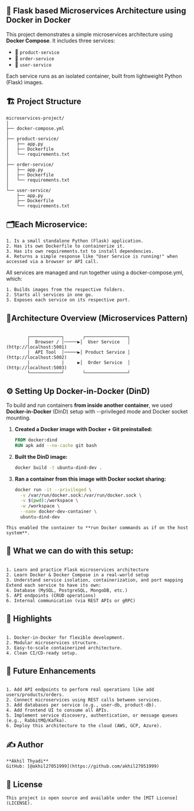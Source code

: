 ## 🚀 Flask based Microservices Architecture using Docker in Docker

This project demonstrates a simple microservices architecture using **Docker Compose**. It includes three services:
- 🍭 `product-service`
- 📍 `order-service`
- 👤 `user-service`

Each service runs as an isolated container, built from lightweight Python (Flask) images.


## 🏗️ Project Structure
```
microservices-project/
│
├── docker-compose.yml
│
├── product-service/
│   ├── app.py
│   ├── Dockerfile
│   └── requirements.txt
│
├── order-service/
│   ├── app.py
│   ├── Dockerfile
│   └── requirements.txt
│
└── user-service/
    ├── app.py
    ├── Dockerfile
    └── requirements.txt
```
## 🗂️Each Microservice:
```
1. Is a small standalone Python (Flask) application.
2. Has its own Dockerfile to containerize it.
3. Has its own requirements.txt to install dependencies.
4. Returns a simple response like "User Service is running!" when accessed via a browser or API call.

```
All services are managed and run together using a docker-compose.yml, which:
```
1. Builds images from the respective folders.
2. Starts all services in one go.
3. Exposes each service on its respective port.

```
## 🎯Architecture Overview (Microservices Pattern)
```

        ┌────────────┐       ┌────────────────┐
        │  Browser / │─────▶│  User Service   │ (http://localhost:5001)
        │  API Tool  │─────▶│ Product Service │ (http://localhost:5002)
        |            |     ▶│  Order Service  │ (http://localhost:5003)
        └────────────┘       └────────────────┘
```
## ⚙️ Setting Up Docker-in-Docker (DinD)

To build and run containers **from inside another container**, we used **Docker-in-Docker** (DinD) setup with --privileged mode and Docker socket mounting.

1. **Created a Docker image with Docker + Git preinstalled:**
   ```dockerfile
   FROM docker:dind
   RUN apk add --no-cache git bash
   ```

2. **Built the DinD image:**
   ```bash
   docker build -t ubuntu-dind-dev .
   ```

3. **Ran a container from this image with Docker socket sharing:**
   ```bash
   docker run -it --privileged \
     -v /var/run/docker.sock:/var/run/docker.sock \
     -v $(pwd):/workspace \
     -w /workspace \
     --name docker-dev-container \
     ubuntu-dind-dev
   ```
```
This enabled the container to **run Docker commands as if on the host system**.
```

## 🧩 What we can do with this setup:
```

1. Learn and practice Flask microservices architecture
2. Learn Docker & Docker Compose in a real-world setup
3. Understand service isolation, containerization, and port mapping Extend each service to have its own:
4. Database (MySQL, PostgreSQL, MongoDB, etc.)
5. API endpoints (CRUD operations)
6. Internal communication (via REST APIs or gRPC)

```
## 📌 Highlights
```

1. Docker-in-Docker for flexible development.
2. Modular microservices structure.
3. Easy-to-scale containerized architecture.
4. Clean CI/CD-ready setup.

```
## 🔮 Future Enhancements
```

1. Add API endpoints to perform real operations like add users/products/orders.
2. Connect microservices using REST calls between services.
3. Add databases per service (e.g., user-db, product-db).
4. Add frontend UI to consume all APIs.
5. Implement service discovery, authentication, or message queues (e.g., RabbitMQ/Kafka).
6. Deploy this architecture to the cloud (AWS, GCP, Azure).

```
## ✍️ Author
```
**Akhil Thyadi**  
GitHub: [@akhil27051999](https://github.com/akhil27051999)

```
## 📜 License
```
This project is open source and available under the [MIT License](LICENSE).

